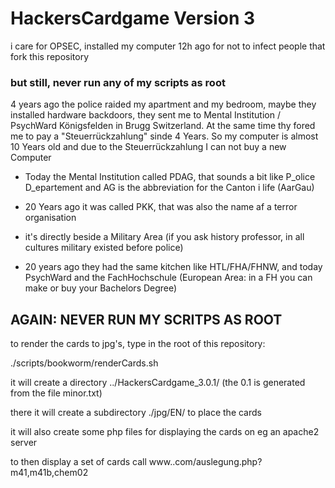 # HackersCardgame Version 3

i care for OPSEC, installed my computer 12h ago for not to infect people that fork this repository

### but still, never run any of my scripts as root


4 years ago the police raided my apartment and my bedroom, maybe they installed hardware backdoors, they sent me to Mental Institution / PsychWard Königsfelden in Brugg Switzerland. At the same time thy fored me to pay a "Steuerrückzahlung" sinde 4 Years. So my computer is almost 10 Years old and due to the Steuerrückzahlung I can not buy a new Computer

* Today the Mental Institution called PDAG, that sounds a bit like P_olice D_epartement and AG is the abbreviation for the Canton i life (AarGau)

* 20 Years ago it was called PKK, that was also the name af a terror organisation

* it's directly beside a Military Area (if you ask history professor, in all cultures military existed before police)

* 20 years ago they had the same kitchen like HTL/FHA/FHNW, and today PsychWard and the FachHochschule (European Area: in a FH you can make or buy your Bachelors Degree)


## AGAIN: NEVER RUN MY SCRITPS AS ROOT


to render the cards to jpg's, type in the root of this repository:

./scripts/bookworm/renderCards.sh

it will create a directory
../HackersCardgame_3.0.1/  (the 0.1 is generated from the file minor.txt)

there it will create a subdirectory ./jpg/EN/ to place the cards

it will also create some php files for displaying the cards on eg an apache2 server

to then display a set of cards call www.<your version>.com/auslegung.php?m41,m41b,chem02

